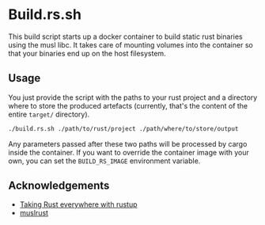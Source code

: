 # Build.rs.sh

This build script starts up a docker container to build static rust binaries
using the musl libc. It takes care of mounting volumes into the container so
that your binaries end up on the host filesystem.

## Usage

You just provide the script with the paths to your rust project and a directory 
where to store the produced artefacts (currently, that's the content of the entire
`target/` directory).

```sh
./build.rs.sh ./path/to/rust/project ./path/where/to/store/output 
```

Any parameters passed after these two paths will be processed by cargo inside the
container. If you want to override the container image with your own, you can 
set the `BUILD_RS_IMAGE` environment variable.

## Acknowledgements

* [Taking Rust everywhere with rustup](https://blog.rust-lang.org/2016/05/13/rustup.html)
* [muslrust](https://github.com/clux/muslrust)
